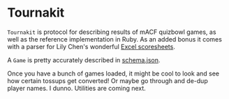 # Tournakit

`Tournakit` is protocol for describing results of mACF quizbowl games, as well as the reference implementation in Ruby. As an added bonus it comes with a parser for Lily Chen's wonderful [Excel scoresheets][1].

A `Game` is pretty accurately described in [schema.json][2]. 

Once you have a bunch of games loaded, it might be cool to look and see how certain tossups get converted! Or maybe go through and de-dup player names. I dunno. Utilities are coming next.


[1]:https://sites.google.com/site/hchsquizbowl/Home/excel-scoresheets
[2]:https://github.com/cdcarter/tournakit/tree/master/schema.json